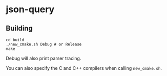 # json-query

## Building

```
cd build
./new_cmake.sh Debug # or Release
make
```

Debug will also print parser tracing.

You can also specify the C and C++ compilers when calling `new_cmake.sh`.
